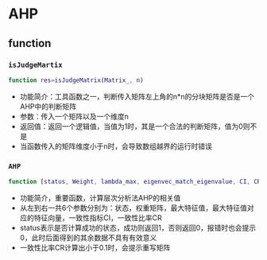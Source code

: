 # AHP

## function

### `isJudgeMartix`

```matlab
function res=isJudgeMatrix(Matrix_, n)
```

- 功能简介：工具函数之一，判断传入矩阵左上角的n*n的分块矩阵是否是一个AHP中的判断矩阵
- 参数：传入一个矩阵以及一个维度n
- 返回值：返回一个逻辑值，当值为1时，其是一个合法的判断矩阵，值为0则不是
- 当函数传入的矩阵维度小于n时，会导致数组越界的运行时错误

### `AHP`

```matlab
function [status, Weight, lambda_max, eigenvec_match_eigenvalue, CI, CR]=AHP(judge_matrix, n)
```

- 功能简介，重要函数，计算层次分析法AHP的相关值
- 从左到右一共6个参数分别为：状态，权重矩阵，最大特征值，最大特征值对应的特征向量，一致性指标CI，一致性比率CR
- status表示是否计算成功的状态，成功则返回1，否则返回0，报错时也会提示0，此时后面得到的其余数据不具有有效意义
- 一致性比率CR计算出小于0.1时，会提示重写矩阵
